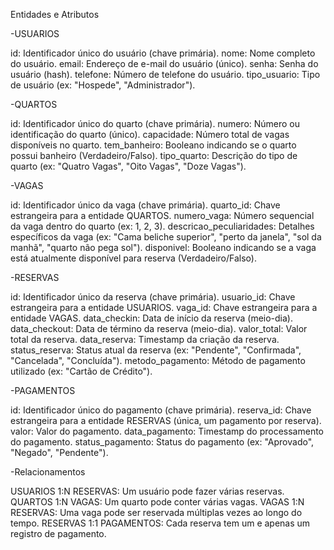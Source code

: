 Entidades e Atributos


-USUARIOS

id: Identificador único do usuário (chave primária).
nome: Nome completo do usuário.
email: Endereço de e-mail do usuário (único).
senha: Senha do usuário (hash).
telefone: Número de telefone do usuário.
tipo_usuario: Tipo de usuário (ex: "Hospede", "Administrador").


-QUARTOS

id: Identificador único do quarto (chave primária).
numero: Número ou identificação do quarto (único).
capacidade: Número total de vagas disponíveis no quarto.
tem_banheiro: Booleano indicando se o quarto possui banheiro (Verdadeiro/Falso).
tipo_quarto: Descrição do tipo de quarto (ex: "Quatro Vagas", "Oito Vagas", "Doze Vagas").


-VAGAS

id: Identificador único da vaga (chave primária).
quarto_id: Chave estrangeira para a entidade QUARTOS.
numero_vaga: Número sequencial da vaga dentro do quarto (ex: 1, 2, 3).
descricao_peculiaridades: Detalhes específicos da vaga (ex: "Cama beliche superior", "perto da janela", "sol da manhã", "quarto não pega sol").
disponivel: Booleano indicando se a vaga está atualmente disponível para reserva (Verdadeiro/Falso).


-RESERVAS

id: Identificador único da reserva (chave primária).
usuario_id: Chave estrangeira para a entidade USUARIOS.
vaga_id: Chave estrangeira para a entidade VAGAS.
data_checkin: Data de início da reserva (meio-dia).
data_checkout: Data de término da reserva (meio-dia).
valor_total: Valor total da reserva.
data_reserva: Timestamp da criação da reserva.
status_reserva: Status atual da reserva (ex: "Pendente", "Confirmada", "Cancelada", "Concluída").
metodo_pagamento: Método de pagamento utilizado (ex: "Cartão de Crédito").


-PAGAMENTOS

id: Identificador único do pagamento (chave primária).
reserva_id: Chave estrangeira para a entidade RESERVAS (única, um pagamento por reserva).
valor: Valor do pagamento.
data_pagamento: Timestamp do processamento do pagamento.
status_pagamento: Status do pagamento (ex: "Aprovado", "Negado", "Pendente").


-Relacionamentos

USUARIOS 1:N RESERVAS: Um usuário pode fazer várias reservas.
QUARTOS 1:N VAGAS: Um quarto pode conter várias vagas.
VAGAS 1:N RESERVAS: Uma vaga pode ser reservada múltiplas vezes ao longo do tempo.
RESERVAS 1:1 PAGAMENTOS: Cada reserva tem um e apenas um registro de pagamento.
